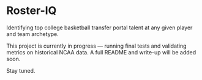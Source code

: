 # Roster-IQ

Identifying top college basketball transfer portal talent at any given player and team archetype.

This project is currently in progress — running final tests and validating metrics on historical NCAA data. A full README and write-up will be added soon.

Stay tuned.